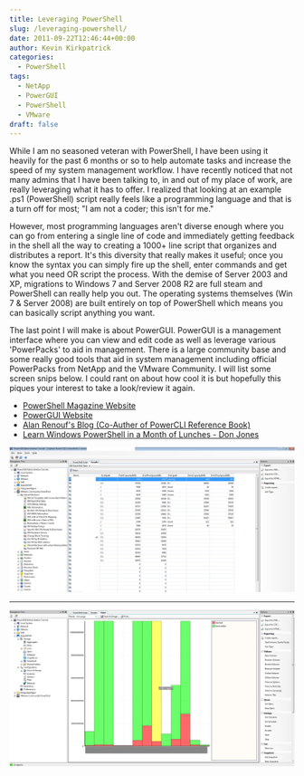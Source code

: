 ```yaml
---
title: Leveraging PowerShell
slug: /leveraging-powershell/
date: 2011-09-22T12:46:44+00:00
author: Kevin Kirkpatrick
categories:
  - PowerShell
tags:
  - NetApp
  - PowerGUI
  - PowerShell
  - VMware
draft: false
---
```

While I am no seasoned veteran with PowerShell, I have been using it heavily for the past 6 months or so to help automate tasks and increase the speed of my system management workflow. I have recently noticed that not many admins that I have been talking to, in and out of my place of work, are really leveraging what it has to offer. I realized that looking at an example .ps1 (PowerShell) script really feels like a programming language and that is a turn off for most; "I am not a coder; this isn't for me."

However, most programming languages aren't diverse enough where you can go from entering a single line of code and immediately getting feedback in the shell all the way to creating a 1000+ line script that organizes and distributes a report. It's this diversity that really makes it useful; once you know the syntax you can simply fire up the shell, enter commands and get what you need OR script the process. With the demise of Server 2003 and XP, migrations to Windows 7 and Server 2008 R2 are full steam and PowerShell can really help you out. The operating systems themselves (Win 7 & Server 2008) are built entirely on top of PowerShell which means you can basically script anything you want.

The last point I will make is about PowerGUI. PowerGUI is a management interface where you can view and edit code as well as leverage various 'PowerPacks' to aid in management. There is a large community base and some really good tools that aid in system management including official PowerPacks from NetApp and the VMware Community. I will list some screen snips below. I could rant on about how cool it is but hopefully this piques your interest to take a look/review it again.

* [PowerShell Magazine Website][1]
* [PowerGUI Website][2]
* [Alan Renouf's Blog (Co-Auther of PowerCLI Reference Book)][3]
* [Learn Windows PowerShell in a Month of Lunches - Don Jones][4]


![VMware][img-1-vmware]
* * *
![Netapp][img-2-netapp]

[1]: http://bit.ly/nZibEn
[2]: http://bit.ly/qojKGJ
[3]: http://bit.ly/ocETit
[4]: http://bit.ly/oTTIPU
[img-1-vmware]: https://raw.githubusercontent.com/nullzeroio/blog-source/master/static/public/img/vmware.jpg
[img-2-netapp]: https://raw.githubusercontent.com/nullzeroio/blog-source/master/static/public/img/netapp.jpg